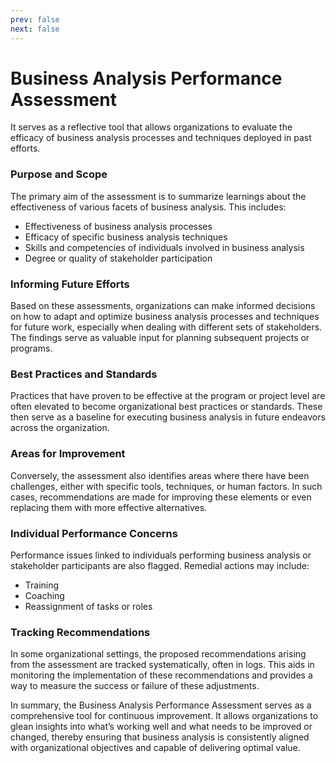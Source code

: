```yaml
---
prev: false
next: false
---
```


# Business Analysis Performance Assessment

It serves as a reflective tool that allows organizations to evaluate the efficacy of business analysis processes and techniques deployed in past efforts.

### Purpose and Scope

The primary aim of the assessment is to summarize learnings about the effectiveness of various facets of business analysis. This includes:

- Effectiveness of business analysis processes
- Efficacy of specific business analysis techniques
- Skills and competencies of individuals involved in business analysis
- Degree or quality of stakeholder participation

### Informing Future Efforts

Based on these assessments, organizations can make informed decisions on how to adapt and optimize business analysis processes and techniques for future work, especially when dealing with different sets of stakeholders. The findings serve as valuable input for planning subsequent projects or programs.

### Best Practices and Standards

Practices that have proven to be effective at the program or project level are often elevated to become organizational best practices or standards. These then serve as a baseline for executing business analysis in future endeavors across the organization.

### Areas for Improvement

Conversely, the assessment also identifies areas where there have been challenges, either with specific tools, techniques, or human factors. In such cases, recommendations are made for improving these elements or even replacing them with more effective alternatives.

### Individual Performance Concerns

Performance issues linked to individuals performing business analysis or stakeholder participants are also flagged. Remedial actions may include:

- Training
- Coaching
- Reassignment of tasks or roles

### Tracking Recommendations

In some organizational settings, the proposed recommendations arising from the assessment are tracked systematically, often in logs. This aids in monitoring the implementation of these recommendations and provides a way to measure the success or failure of these adjustments.

In summary, the Business Analysis Performance Assessment serves as a comprehensive tool for continuous improvement. It allows organizations to glean insights into what’s working well and what needs to be improved or changed, thereby ensuring that business analysis is consistently aligned with organizational objectives and capable of delivering optimal value.
